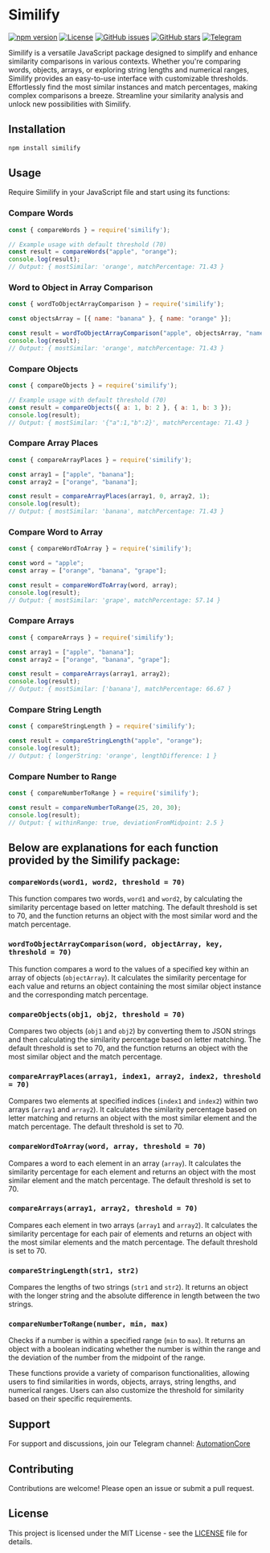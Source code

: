 
# Similify

[![npm version](https://img.shields.io/npm/v/similify.svg)](https://www.npmjs.com/package/similify)
[![License](https://img.shields.io/badge/license-MIT-blue.svg)](https://opensource.org/licenses/MIT)
[![GitHub issues](https://img.shields.io/github/issues/Untoldhacker-Dev/Similify.svg)](https://github.com/Untoldhacker-Dev/Similify/issues)
[![GitHub stars](https://img.shields.io/github/stars/Untoldhacker-Dev/Similify.svg)](https://github.com/Untoldhacker-Dev/Similify/stargazers)
[![Telegram](https://img.shields.io/badge/chat-on%20telegram-0088cc.svg)](https://t.me/AutomationCore)

Similify is a versatile JavaScript package designed to simplify and enhance similarity comparisons in various contexts. Whether you're comparing words, objects, arrays, or exploring string lengths and numerical ranges, Similify provides an easy-to-use interface with customizable thresholds. Effortlessly find the most similar instances and match percentages, making complex comparisons a breeze. Streamline your similarity analysis and unlock new possibilities with Similify.

## Installation

```bash
npm install similify
```

## Usage

Require Similify in your JavaScript file and start using its functions:

### Compare Words

```javascript
const { compareWords } = require('similify');

// Example usage with default threshold (70)
const result = compareWords("apple", "orange");
console.log(result);
// Output: { mostSimilar: 'orange', matchPercentage: 71.43 }  
```

### Word to Object in Array Comparison

```javascript
const { wordToObjectArrayComparison } = require('similify');

const objectsArray = [{ name: "banana" }, { name: "orange" }];

const result = wordToObjectArrayComparison("apple", objectsArray, "name");
console.log(result);
// Output: { mostSimilar: 'orange', matchPercentage: 71.43 }  
```

### Compare Objects

```javascript
const { compareObjects } = require('similify');

// Example usage with default threshold (70)
const result = compareObjects({ a: 1, b: 2 }, { a: 1, b: 3 });
console.log(result);
// Output: { mostSimilar: '{"a":1,"b":2}', matchPercentage: 71.43 }  
```

### Compare Array Places

```javascript
const { compareArrayPlaces } = require('similify');

const array1 = ["apple", "banana"];
const array2 = ["orange", "banana"];

const result = compareArrayPlaces(array1, 0, array2, 1);
console.log(result);
// Output: { mostSimilar: 'banana', matchPercentage: 71.43 }  
```

### Compare Word to Array

```javascript
const { compareWordToArray } = require('similify');

const word = "apple";
const array = ["orange", "banana", "grape"];

const result = compareWordToArray(word, array);
console.log(result);
// Output: { mostSimilar: 'grape', matchPercentage: 57.14 }  
```

### Compare Arrays

```javascript
const { compareArrays } = require('similify');

const array1 = ["apple", "banana"];
const array2 = ["orange", "banana", "grape"];

const result = compareArrays(array1, array2);
console.log(result);
// Output: { mostSimilar: ['banana'], matchPercentage: 66.67 }  
```

### Compare String Length

```javascript
const { compareStringLength } = require('similify');

const result = compareStringLength("apple", "orange");
console.log(result);
// Output: { longerString: 'orange', lengthDifference: 1 }  
```

### Compare Number to Range

```javascript
const { compareNumberToRange } = require('similify');

const result = compareNumberToRange(25, 20, 30);
console.log(result);
// Output: { withinRange: true, deviationFromMidpoint: 2.5 }  
```

## Below are explanations for each function provided by the Similify package:

### `compareWords(word1, word2, threshold = 70)`

This function compares two words, `word1` and `word2`, by calculating the similarity percentage based on letter matching. The default threshold is set to 70, and the function returns an object with the most similar word and the match percentage.

### `wordToObjectArrayComparison(word, objectArray, key, threshold = 70)`

This function compares a word to the values of a specified key within an array of objects (`objectArray`). It calculates the similarity percentage for each value and returns an object containing the most similar object instance and the corresponding match percentage.

### `compareObjects(obj1, obj2, threshold = 70)`

Compares two objects (`obj1` and `obj2`) by converting them to JSON strings and then calculating the similarity percentage based on letter matching. The default threshold is set to 70, and the function returns an object with the most similar object and the match percentage.

### `compareArrayPlaces(array1, index1, array2, index2, threshold = 70)`

Compares two elements at specified indices (`index1` and `index2`) within two arrays (`array1` and `array2`). It calculates the similarity percentage based on letter matching and returns an object with the most similar element and the match percentage. The default threshold is set to 70.

### `compareWordToArray(word, array, threshold = 70)`

Compares a word to each element in an array (`array`). It calculates the similarity percentage for each element and returns an object with the most similar element and the match percentage. The default threshold is set to 70.

### `compareArrays(array1, array2, threshold = 70)`

Compares each element in two arrays (`array1` and `array2`). It calculates the similarity percentage for each pair of elements and returns an object with the most similar elements and the match percentage. The default threshold is set to 70.

### `compareStringLength(str1, str2)`

Compares the lengths of two strings (`str1` and `str2`). It returns an object with the longer string and the absolute difference in length between the two strings.

### `compareNumberToRange(number, min, max)`

Checks if a number is within a specified range (`min` to `max`). It returns an object with a boolean indicating whether the number is within the range and the deviation of the number from the midpoint of the range.

These functions provide a variety of comparison functionalities, allowing users to find similarities in words, objects, arrays, string lengths, and numerical ranges. Users can also customize the threshold for similarity based on their specific requirements.


## Support

For support and discussions, join our Telegram channel: [AutomationCore](https://t.me/AutomationCore)

## Contributing

Contributions are welcome! Please open an issue or submit a pull request.

## License

This project is licensed under the MIT License - see the [LICENSE](LICENSE) file for details.
